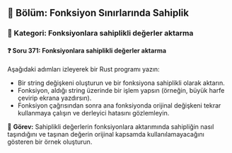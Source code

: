 ## 📘 Bölüm: Fonksiyon Sınırlarında Sahiplik  
### 🔹 Kategori: Fonksiyonlara sahiplikli değerler aktarma  
#### ❓ Soru 371: Fonksiyonlara sahiplikli değerler aktarma

Aşağıdaki adımları izleyerek bir Rust programı yazın:

- Bir string değişkeni oluşturun ve bir fonksiyona sahiplikli olarak aktarın.
- Fonksiyon, aldığı string üzerinde bir işlem yapsın (örneğin, büyük harfe çevirip ekrana yazdırsın).
- Fonksiyon çağrısından sonra ana fonksiyonda orijinal değişkeni tekrar kullanmaya çalışın ve derleyici hatasını gözlemleyin.

🔧 **Görev:** Sahiplikli değerlerin fonksiyonlara aktarımında sahipliğin nasıl taşındığını ve taşınan değerin orijinal kapsamda kullanılamayacağını gösteren bir örnek oluşturun.
